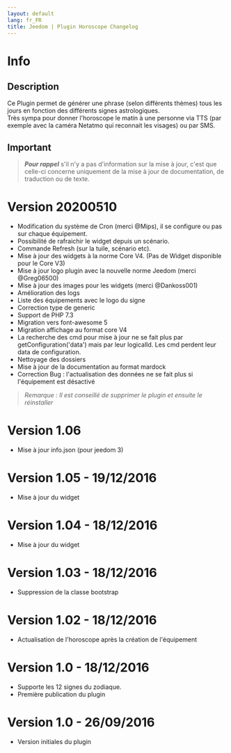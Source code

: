 ```yaml
---
layout: default
lang: fr_FR
title: Jeedom | Plugin Horoscope Changelog
---
```


# Info
## Description
Ce Plugin permet de générer une phrase (selon différents thèmes) tous les jours en fonction des différents signes astrologiques.<br/>Très sympa pour donner l'horoscope le matin à une personne via TTS (par exemple avec la caméra Netatmo qui reconnait les visages) ou par SMS.

## Important
>***Pour rappel*** s'il n'y a pas d'information sur la mise à jour, c'est que celle-ci concerne uniquement de la mise à jour de documentation, de traduction ou de texte.

# Version 20200510
- Modification du système de Cron (merci @Mips), il se configure ou pas sur chaque équipement.
- Possibilité de rafraichir le widget depuis un scénario.
- Commande Refresh (sur la tuile, scénario etc).
- Mise à jour des widgets à la norme Core V4. (Pas de Widget disponible pour le Core V3)
- Mise à jour logo plugin avec la nouvelle norme Jeedom (merci @Greg06500)
- Mise à jour des images pour les widgets (merci @Dankoss001)
- Amélioration des logs
- Liste des équipements avec le logo du signe
- Correction type de generic
- Support de PHP 7.3
- Migration vers font-awesome 5
- Migration affichage au format core V4
- La recherche des cmd pour mise à jour ne se fait plus par getConfiguration('data') mais par leur logicalId. Les cmd perdent leur data de configuration.
- Nettoyage des dossiers
- Mise à jour de la documentation au format mardock
- Correction Bug : l'actualisation des données ne se fait plus si l'équipement est désactivé

>*Remarque : Il est conseillé de supprimer le plugin et ensuite le réinstaller*

# Version 1.06
- Mise à jour info.json (pour jeedom 3)

# Version 1.05 - 19/12/2016
- Mise à jour du widget

# Version 1.04 - 18/12/2016
- Mise à jour du widget

# Version 1.03 - 18/12/2016
- Suppression de la classe bootstrap

# Version 1.02 - 18/12/2016
- Actualisation de l'horoscope après la création de l'équipement

# Version 1.0 - 18/12/2016

- Supporte les 12 signes du zodiaque.
- Première publication du plugin

# Version 1.0 - 26/09/2016
- Version initiales du plugin